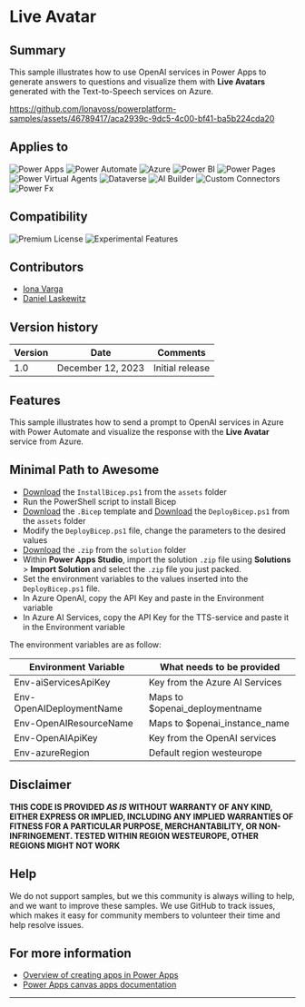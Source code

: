 # Live Avatar

## Summary

This sample illustrates how to use OpenAI services in Power Apps to generate answers to questions and visualize them with **Live Avatars** generated with the Text-to-Speech services on Azure.

https://github.com/Ionavoss/powerplatform-samples/assets/46789417/aca2939c-9dc5-4c00-bf41-ba5b224cda20

## Applies to

![Power Apps](https://img.shields.io/badge/Power%20Apps-Yes-green "Yes")
![Power Automate](https://img.shields.io/badge/Power%automate-Yes-green "Yes")
![Azure](https://img.shields.io/badge/Azure-Yes-green "Yes")
![Power BI](https://img.shields.io/badge/Power%20BI-No-red "No")
![Power Pages](https://img.shields.io/badge/Power%20Pages-No-red "No")
![Power Virtual Agents](https://img.shields.io/badge/Power%20Virtual%20Agents-No-red "No")
![Dataverse](https://img.shields.io/badge/Dataverse-No-red "No")
![AI Builder](https://img.shields.io/badge/AI%20Builder-No-red "No")
![Custom Connectors](https://img.shields.io/badge/Custom%20Connectors-No-red "No")
![Power Fx](https://img.shields.io/badge/Power%20Fx-No-red "No")

## Compatibility

![Premium License](https://img.shields.io/badge/Premium%20License-Required-green.svg "Premium license required")
![Experimental Features](https://img.shields.io/badge/Experimental%20Features-Yes-green.svg "Does rely on experimental features")

## Contributors

- [Iona Varga](https://github.com/Ionavoss)
- [Daniel Laskewitz](https://github.com/laskewitz)

## Version history

Version|Date|Comments
-------|----|--------
1.0|December 12, 2023|Initial release

## Features

This sample illustrates how to send a prompt to OpenAI services in Azure with Power Automate and visualize the response with the **Live Avatar** service from Azure. 

## Minimal Path to Awesome

* [Download](./assets/InstallBicep.ps1) the `InstallBicep.ps1` from the `assets` folder
* Run the PowerShell script to install Bicep
* [Download](./assets/live-avatar.bicep) the `.Bicep` template and [Download](./assets/DeployBicep.ps1) the `DeployBicep.ps1` from the `assets` folder
* Modify the `DeployBicep.ps1` file, change the parameters to the desired values 
* [Download](./solution/LiveAvatar_1_0_0_1.zip) the `.zip` from the `solution` folder
* Within **Power Apps Studio**, import the solution `.zip` file using **Solutions** > **Import Solution** and select the `.zip` file you just packed.
* Set the environment variables to the values inserted into the `DeployBicep.ps1` file.
* In Azure OpenAI, copy the API Key and paste in the Environment variable
* In Azure AI Services, copy the API Key for the TTS-service and paste it in the Environment variable

The environment variables are as follow:

| Environment Variable     | What needs to be provided      |
|--------------------------|--------------------------------|
| Env-aiServicesApiKey     | Key from the Azure AI Services |
| Env-OpenAIDeploymentName | Maps to $openai_deploymentname |
| Env-OpenAIResourceName   | Maps to $openai_instance_name  |
| Env-OpenAIApiKey         | Key from the OpenAI services   |
| Env-azureRegion          | Default region westeurope      |

## Disclaimer

**THIS CODE IS PROVIDED *AS IS* WITHOUT WARRANTY OF ANY KIND, EITHER EXPRESS OR IMPLIED, INCLUDING ANY IMPLIED WARRANTIES OF FITNESS FOR A PARTICULAR PURPOSE, MERCHANTABILITY, OR NON-INFRINGEMENT. TESTED WITHIN REGION WESTEUROPE, OTHER REGIONS MIGHT NOT WORK**

## Help

We do not support samples, but we this community is always willing to help, and we want to improve these samples. We use GitHub to track issues, which makes it easy for  community members to volunteer their time and help resolve issues.

## For more information

* [Overview of creating apps in Power Apps](https://docs.microsoft.com/powerapps/maker/)
* [Power Apps canvas apps documentation](https://docs.microsoft.com/powerapps/maker/canvas-apps/)

---

